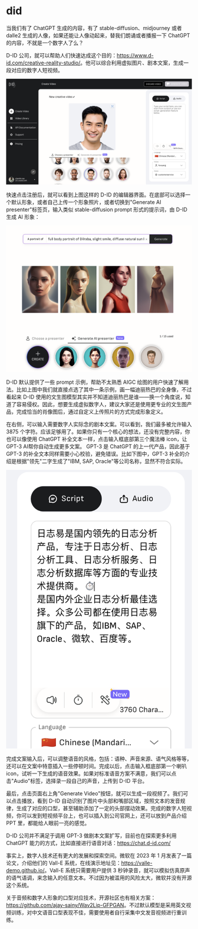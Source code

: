 # did

当我们有了 ChatGPT 生成的内容，有了  stable-diffusion、midjourney 或者 dalle2 生成的人像，如果还能让人像动起来，替我们朗诵或者播报一下 ChatGPT 的内容，不就是一个数字人了么？

D-ID 公司，就可以帮助人们快速达成这个目的：<https://www.d-id.com/creative-reality-studio/>。他可以综合利用虚拟图片、剧本文案，生成一段对应的数字人短视频。

![](/images/collaboration/did-default.png)

快速点击注册后，就可以看到上图这样的 D-ID 的编辑器界面。在底部可以选择一个默认形象，或者自己上传一个形象照片，或者切换到"Generate AI presenter"标签页，输入类似 stable-diffusion prompt 形式的提示词，由 D-ID 生成 AI 形象：

![](/images/collaboration/did-ai-portrait.png)

D-ID 默认提供了一些 prompt 示例，帮助不太熟悉 AIGC 绘图的用户快速了解用法。比如上图中我们就直接点选了其中一条示例，画一幅迪丽热巴的全身像，不过看起来 D-ID 使用的文生图模型其实并不知道迪丽热巴是谁——换一个角度说，知道了容易侵权。因此，想要生成虚拟数字人，建议大家还是使用更专业的文生图产品，完成恰当的肖像图后，通过自定义上传照片的方式完成形象定义。

在右侧，可以输入需要数字人实际念的剧本文案。可以看到，我们最多被允许输入3875 个字符。应该足够用了。如果你只有一个核心的想法，还没有完整内容，你也可以像使用 ChatGPT 补全文本一样，点击输入框底部第三个魔法棒 icon，让 GPT-3 AI帮你自动生成更多文案。 GPT-3 是 ChatGPT 的上一代产品，因此基于 GPT-3 的补全文本同样需要小心校验，避免错误。比如下图中，GPT-3 补全的介绍是根据"领先"二字生成了"IBM, SAP, Oracle"等公司名称，显然不符合实际。

![](/images/collaboration/did-gpt3.png)

完成文案输入后，可以调整语音的风格，包括：语种、声音来源、语气风格等等，还可以在文案中特意插入一些停顿时间。完成以后，点击输入框底部第一个喇叭 icon，试听一下生成的语音效果。如果对标准语音方案不满意，我们可以点击"Audio"标签，选择录一段自己的声音，上传到 D-ID 平台。

最后，点击页面右上角"Generate Video"按钮，就可以生成一段视频了。我们可以点击播放，看到 D-ID 自动识别了图片中头部和嘴部区域，按照文本的发音规律，生成了对应的口型，甚至辅助添加了一定的头部摆动效果。完成的数字人短视频，你可以发到短视频平台上，也可以插入到公司官网上，还可以放到产品介绍 PPT 里，都能给人眼前一亮的感觉。

D-ID 公司并不满足于调用 GPT-3 做剧本文案扩写，目前也在探索更多利用 ChatGPT 能力的方式，比如直接进行语音对话：<https://chat.d-id.com/>

事实上，数字人技术还有更大的发展和探索空间。微软在 2023 年 1 月发表了一篇论文，介绍他们的 Vall-E 系统，在线演示地址见：<https://valle-demo.github.io/>。Vall-E 系统只需要用户提供 3 秒钟录音，就可以模拟仿真原声的语气语调，来念输入的任意文本。不过因为被滥用的风险太大，微软并没有开源这个系统。

关于音频和数字人形象的口型对应技术，开源社区也有相关方案：<https://github.com/ajay-sainy/Wav2Lip-GFPGAN>。不过默认模型是采用英文视频训练，对中文语音口型表现不佳，需要使用者自行采集中文发音视频进行重训练。

